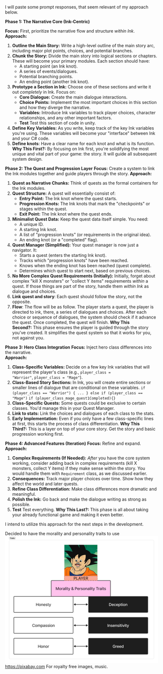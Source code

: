 
I will paste some prompt responses, that seem relevant of my approach below. 

**Phase 1: The Narrative Core (Ink-Centric)**

**Focus:** First, prioritize the narrative flow and structure _within Ink_.    
**Approach:**    
1. **Outline the Main Story:** Write a high-level outline of the main story arc, including major plot points, choices, and potential branches.
2. **Chunk the Story:** Divide the main story into logical sections or chapters. These will become your primary modules. Each section should have:
	- A starting point (an Ink knot).
	- A series of events/dialogues.
	- Potential branching points.
	- An ending point (another Ink knot).
3. **Prototype a Section in Ink:** Choose one of these sections and write it out _completely_ in Ink. Focus on:
	- **Core Dialogue:** Create the main dialogue interactions.
	- **Choice Points:** Implement the most important choices in this section and how they diverge the narrative.
	- **Variables:** Introduce Ink variables to track player choices, character relationships, and any other important factors.
	- **Test** Test this section of code in unity.
4. **Define Key Variables:** As you write, keep track of the key Ink variables you're using. These variables will become your "interface" between Ink and your C# code.
5. **Define knots**: Have a clear name for each knot and what is its function.
**Why This First?:** By focusing on Ink first, you're solidifying the most unique and vital part of your game: the story. It will guide all subsequent system design.
    

**Phase 2: The Quest and Progression Layer**
**Focus:** Create a system to link the Ink modules together and guide players through the story.
**Approach:**
1. **Quest as Narrative Chunks:** Think of quests as the formal containers for the Ink modules.
2. **Quest Structure:** A quest will essentially consist of:
	- **Entry Point:** The Ink knot where the quest starts.
	- **Progression Knots:** The Ink knots that mark the "checkpoints" or stages within the quest.
	- **Exit Point:** The Ink knot where the quest ends.
3. **Minimalist Quest Data:** Keep the quest data itself simple. You need:
	- A unique ID.
	- A starting Ink knot.
	- A list of "progression knots" (or requirements in the original idea).
	- An ending knot (or a "completed" flag).
4. **Quest Manager (Simplified):** Your quest manager is now just a navigator. It:
	- Starts a quest (enters the starting Ink knot).
	- Tracks which "progression knots" have been reached.
	- Knows when the ending knot has been reached (quest complete).
	- Determines which quest to start next, based on previous choices.
5. **No More Complex Quest Requirements (Initially):** Initially, forget about complex "kill X monsters" or "collect Y items" requirements _within_ a quest. If those things are part of the story, handle them _within Ink_ as dialogue and choices.
6. **Link quest and story**: Each quest should follow the story, not the opposite.
7. **Flow**: The flow will be as follow. The player starts a quest, the player is directed to ink, there, a series of dialogues and choices. After each choice or sequence of dialogues, the system should check if it advance the quest. Once completed, the quest will finish.
**Why This Second?:** This phase ensures the player is guided through the story you've created. It simplifies the quest system so that it works for you, not against you.

**Phase 3: Hero Class Integration**
**Focus:** Inject hero class differences into the narrative.    
**Approach:**    
1. **Class-Specific Variables:** Decide on a few key Ink variables that will represent the player's class (e.g., `player_class = "Warrior"`, `player_class = "Mage"`).
2. **Class-Based Story Sections:** In Ink, you will create entire sections or smaller lines of dialogue that are conditional on these variables.
	`if (player_class == "Warrior") { ... } else if (player_class == "Mage")`
	`if (player_class_mage_quest1Completed){}`
3. **Class-Specific Quests:** Some quests could be exclusive to certain classes. You'd manage this in your Quest Manager.
4. **Link to stats:** Link the choices and dialogues of each class to the stats.
5. **Early Implementation:** Even if you only have a few class-specific lines at first, this starts the process of class differentiation.
**Why This Third?:** This is a layer on top of your core story. Get the story and basic progression working first.
    

**Phase 4: Advanced Features (Iteration)**
**Focus:** Refine and expand.    
**Approach:**    
1. **Complex Requirements (If Needed):** _After_ you have the core system working, consider adding back in complex requirements (kill X monsters, collect Y items) if they make sense within the story. You would handle them with `Requirement` class, as we discussed earlier.
2. **Consequences:** Track major player choices over time. Show how they affect the world and later quests.
3. **Refine Class Differentiation:** Make class differences more dramatic and meaningful.
4. **Polish the Ink:** Go back and make the dialogue writing as strong as possible.
5. **Test** Test everything.
**Why This Last?:** This phase is all about taking your already functional game and making it even better.


I intend to utilize this approach for the next steps in the development. 

Decided to have the morality and personality traits to use![](Misc/Pasted%20image%2020250305155028.png)https://pixabay.com
For royalty free images, music.
